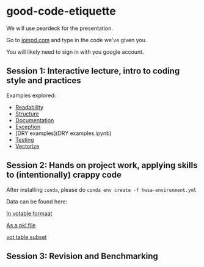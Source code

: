 # good-code-etiquette

We will use peardeck for the presentation.

Go to [joinpd.com](https://app.peardeck.com/join) and type in the code we've given you.

You will likely need to sign in with you google account.

## Session 1: Interactive lecture, intro to coding style and practices
Examples explored:
- [Readability](Readbility.ipynb)
- [Structure](Structure.ipynb)
- [Documentation](Documentation.ipynb)
- [Exception](Excepttions.ipynb)
- [DRY examples](DRY examples.ipynb)
- [Testing](Testing.ipynb)
- [Vectorize](Vectorize.ipynb)

## Session 2: Hands on project work, applying skills to (intentionally) crappy code

After installing `conda`, please do `conda env create -f hwsa-environment.yml`

Data can be found here:

[In votable formaat](https://www.dropbox.com/s/3hsijr0fsj6evjb/async_20190630210155.vot?dl=0)

[As a pkl file](https://www.dropbox.com/s/4jat5yjmb7okwi9/async_20190630210155.pkl?dl=0)

[vot table subset](https://www.dropbox.com/s/3hczxo7vtn7zia7/async_subset.vot?dl=0)

## Session 3: Revision and Benchmarking
